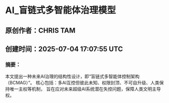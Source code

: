 
# AI_盲链式多智能体治理模型

## 原创作者：CHRIS TAM
## 创建时间：2025-07-04 17:07:55 UTC

### 摘要：
本文提出一种未来AI治理的结构性设计，即“盲链式多智能体控制架构（BCMAG）”。
核心包括：多AI互控但彼此未知、权限封顶、不可自升级、人类保持唯一主权等机制，
旨在应对未来超级AI系统潜在失控问题，保障人类文明主导权。
